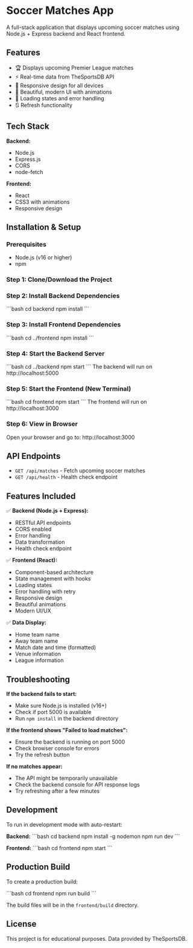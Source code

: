 # Soccer Matches App

A full-stack application that displays upcoming soccer matches using Node.js + Express backend and React frontend.

## Features
 
- 🏆 Displays upcoming Premier League matches
- ⚡ Real-time data from TheSportsDB API
- 📱 Responsive design for all devices
- 🎨 Beautiful, modern UI with animations
- 🔄 Loading states and error handling
- 🔃 Refresh functionality

## Tech Stack

**Backend:**
- Node.js
- Express.js
- CORS
- node-fetch

**Frontend:**
- React
- CSS3 with animations
- Responsive design

## Installation & Setup

### Prerequisites
- Node.js (v16 or higher)
- npm

### Step 1: Clone/Download the Project

### Step 2: Install Backend Dependencies
\`\`\`bash
cd backend
npm install
\`\`\`

### Step 3: Install Frontend Dependencies
\`\`\`bash
cd ../frontend
npm install
\`\`\`

### Step 4: Start the Backend Server
\`\`\`bash
cd ../backend
npm start
\`\`\`
The backend will run on http://localhost:5000

### Step 5: Start the Frontend (New Terminal)
\`\`\`bash
cd frontend
npm start
\`\`\`
The frontend will run on http://localhost:3000

### Step 6: View in Browser
Open your browser and go to: http://localhost:3000

## API Endpoints

- `GET /api/matches` - Fetch upcoming soccer matches
- `GET /api/health` - Health check endpoint

## Features Included

✅ **Backend (Node.js + Express):**
- RESTful API endpoints
- CORS enabled
- Error handling
- Data transformation
- Health check endpoint

✅ **Frontend (React):**
- Component-based architecture
- State management with hooks
- Loading states
- Error handling with retry
- Responsive design
- Beautiful animations
- Modern UI/UX

✅ **Data Display:**
- Home team name
- Away team name
- Match date and time (formatted)
- Venue information
- League information

## Troubleshooting

**If the backend fails to start:**
- Make sure Node.js is installed (v16+)
- Check if port 5000 is available
- Run `npm install` in the backend directory

**If the frontend shows "Failed to load matches":**
- Ensure the backend is running on port 5000
- Check browser console for errors
- Try the refresh button

**If no matches appear:**
- The API might be temporarily unavailable
- Check the backend console for API response logs
- Try refreshing after a few minutes

## Development

To run in development mode with auto-restart:

**Backend:**
\`\`\`bash
cd backend
npm install -g nodemon
npm run dev
\`\`\`

**Frontend:**
\`\`\`bash
cd frontend
npm start
\`\`\`

## Production Build

To create a production build:

\`\`\`bash
cd frontend
npm run build
\`\`\`

The build files will be in the `frontend/build` directory.

## License

This project is for educational purposes. Data provided by TheSportsDB.
